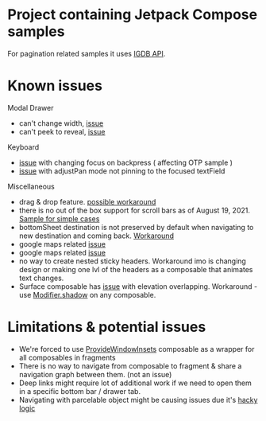 # Project containing Jetpack Compose samples 
For pagination related samples it uses [IGDB API](https://api-docs.igdb.com/#about).

# Known issues

Modal Drawer
- can't change width, [issue](https://issuetracker.google.com/issues/190879368)
- can't peek to reveal, [issue](https://issuetracker.google.com/issues/167408603)

Keyboard
- [issue](https://issuetracker.google.com/issues/187746439) with changing focus on backpress ( affecting OTP sample )
- [issue](https://issuetracker.google.com/issues/199297778) with adjustPan mode not pinning to the focused textField

Miscellaneous
- drag & drop feature. [possible workaround](https://stackoverflow.com/questions/64913067/reorder-lazycolumn-items-with-drag-drop)
- there is no out of the box support for scroll bars as of August 19, 2021. [Sample for simple cases](https://stackoverflow.com/questions/66341823/jetpack-compose-scrollbars/68056586#68056586)
- bottomSheet destination is not preserved by default when navigating to new destination and coming back. [Workaround](https://medium.com/@theapache64/saving-bottomsheets-state-%EF%B8%8F-d9426cafbcbb)
- google maps related [issue](https://github.com/googlemaps/android-maps-utils/issues/949)
- google maps related [issue](https://issuetracker.google.com/issues/197880217)
- no way to create nested sticky headers. Workaround imo is changing design or making one lvl of the headers as a composable that animates text changes.
- Surface composable has [issue](https://issuetracker.google.com/issues/198313901) with elevation overlapping. Workaround - use [Modifier.shadow](https://developer.android.com/reference/kotlin/androidx/compose/ui/draw/package-summary#(androidx.compose.ui.Modifier).shadow(androidx.compose.ui.unit.Dp,androidx.compose.ui.graphics.Shape,kotlin.Boolean)) on any composable.

# Limitations & potential issues
- We're forced to use [ProvideWindowInsets](https://google.github.io/accompanist/insets/#usage) composable as a wrapper for all composables in fragments
- There is no way to navigate from composable to fragment & share a navigation graph between them. (not an issue)
- Deep links might require lot of additional work if we need to open them in a specific bottom bar / drawer tab.
- Navigating with parcelable object might be causing issues due it's [hacky logic](https://github.com/Skyyo/IGDB-Browser/blob/e4279d7cecb50aca32aacdc712f9ed2fdd11aade/app/src/main/java/com/skyyo/igdbbrowser/extensions/NavControllerExtensions.kt#L48-L57)
